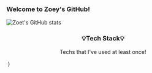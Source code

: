 ### Welcome to Zoey's GitHub!

![Zoet's GitHub stats](https://github-readme-stats.vercel.app/api?username=zoeyoon&theme=github_dark&show_icons=true)

<h3 align="center"> 💡Tech Stack💡 </h3>

<p align="center"> Techs that I've used at least once! </p>

<p align="center>
          ![](https://img.shields.io/badge/Python - 3766AB?style=flat-square&logo=Python&logoColor=white"/></a>&nbsp)
</p>
